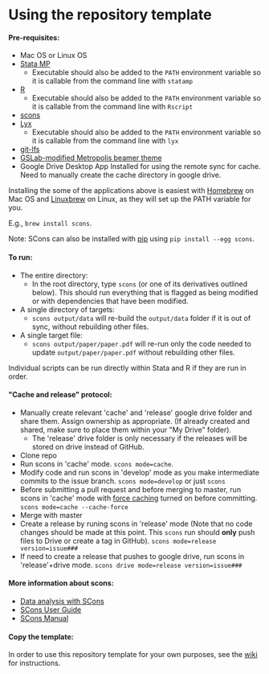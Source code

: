 Using the repository template
=============================



#### Pre-requisites:
 - Mac OS or Linux OS
 - [Stata MP](http://www.stata.com/statamp/)
    - Executable should also be added to the `PATH` environment variable so it is callable from the command line with `statamp`
 - [R](https://www.r-project.org/)
    - Executable should also be added to the `PATH` environment variable so it is callable from the command line with `Rscript`
 - [scons](http://scons.org/) 
 - [Lyx](https://www.lyx.org/)
    - Executable should also be added to the `PATH` environment variable so it is callable from the command line with `lyx`
 - [git-lfs](https://git-lfs.github.com/)
 - [GSLab-modified Metropolis beamer theme](https://github.com/gslab-econ/gslab_latex)
 - Google Drive Desktop App Installed for using the remote sync for cache. Need to manually create the cache directory in google drive.

 Installing the some of the applications above is easiest with [Homebrew](http://brew.sh/) on Mac OS and [Linuxbrew](http://linuxbrew.sh/) on Linux, as they will set up the PATH variable for you.
 
 E.g., `brew install scons`.
 
 Note: SCons can also be installed with [pip](https://pip.pypa.io/en/stable/) using `pip install --egg scons`.

#### To run:
 - The entire directory:
    - In the root directory, type `scons` (or one of its derivatives outlined below). This should run everything that is flagged as being modified or with dependencies that have been modified.
 - A single directory of targets:
    - `scons output/data` will re-build the `output/data` folder if it is out of sync, without rebuilding other files.
 - A single target file:
    - `scons output/paper/paper.pdf` will re-run only the code needed to update `output/paper/paper.pdf` without rebuilding other files.


Individual scripts can be run directly within Stata and R if they are run in order.


#### "Cache and release" protocol:

- Manually create relevant 'cache' and 'release' google drive folder and share them. Assign ownership as appropriate. (If already created and shared, make sure to place them within your "My Drive" folder). 
	- The 'release' drive folder is only necessary if the releases will be stored on drive instead of GitHub.
- Clone repo
- Run scons in 'cache' mode. `scons mode=cache`.
- Modify code and run scons in 'develop' mode as you make intermediate commits to the issue branch. `scons mode=develop` or just `scons`
- Before submitting a pull request and before merging to master, run scons in 'cache' mode with [force caching](http://scons.org/doc/2.0.1/HTML/scons-user/x4276.html) turned on before committing. `scons mode=cache --cache-force`
- Merge with master
- Create a release by runing scons in 'release' mode (Note that no code changes should be made at this point. This `scons` run should __only__ push files to Drive or create a tag in GitHub). `scons mode=release version=issue###`
- If need to create a release that pushes to google drive, run scons in 'release'+drive mode. `scons drive mode=release version=issue###`



#### More information about scons:
  *  [Data analysis with SCons](http://zacharytessler.com/2015/03/05/data-workflows-with-scons/)
  *  [SCons User Guide](http://scons.org/doc/production/PDF/scons-user.pdf)
  *  [SCons Manual](http://scons.org/doc/production/PDF/scons-man.pdf)
  

#### Copy the template:
In order to use this repository template for your own purposes, see the [wiki](https://github.com/gslab-econ/template/wiki) for instructions.
